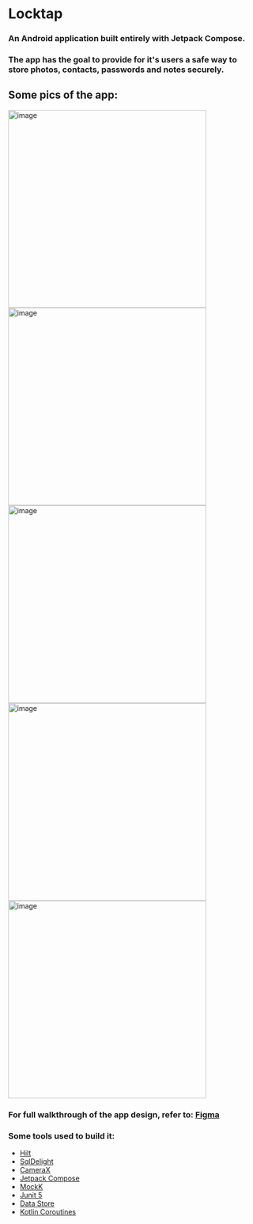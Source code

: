 # Locktap

### An Android application built entirely with Jetpack Compose.
### The app has the goal to provide for it's users a safe way to store photos, contacts, passwords and notes securely.

## Some pics of the app:
<img height="400em" alt="image" src="https://github.com/paulovsborges/LockTapCompose/assets/82162410/36d08fab-4d2a-49e8-8a22-8ebab6d5696d">
<img height="400em" alt="image" src="https://github.com/paulovsborges/LockTapCompose/assets/82162410/129dd460-3e55-4cfa-8a26-156350e2f081">
<img height="400em" alt="image" src="https://github.com/paulovsborges/LockTapCompose/assets/82162410/6f13ba26-901a-43d2-807a-23f155a78a6f">
<img height="400em" alt="image" src="https://github.com/paulovsborges/LockTapCompose/assets/82162410/c73bab0b-0f80-42a6-bf67-82bf34de6e4f">
<img height="400em" alt="image" src="https://github.com/paulovsborges/LockTapCompose/assets/82162410/2fb9f6a8-259f-4f8f-9e54-9418a08dd8f2">

### For full walkthrough of the app design, refer to: [Figma](https://www.figma.com/file/1puopy3bCXIPbWIZPsYQkC/Ui-kt.-iOS-App-(Community)?type=design&mode=design)

### Some tools used to build it:

* [Hilt](https://github.com/paulovsborges/ECommerceWhiteLabel/tree/master/app/src/main/java/com/pvsb/ecommercewhitelabel/data/di)
* [SqlDelight](https://cashapp.github.io/sqldelight/2.0.1/)
* [CameraX](https://developer.android.com/training/camerax?hl=pt-br)
* [Jetpack Compose](https://developer.android.com/jetpack/compose)
* [MockK](https://mockk.io/)
* [Junit 5](https://junit.org/junit5/)
* [Data Store](https://developer.android.com/topic/libraries/architecture/datastore?hl=pt-br)
* [Kotlin Coroutines](https://kotlinlang.org/docs/coroutines-overview.html)
